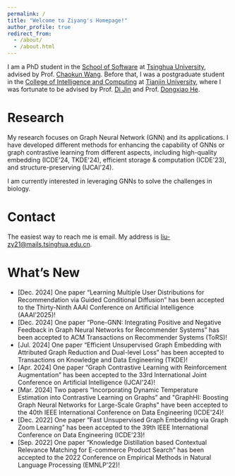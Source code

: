 ```yaml
---
permalink: /
title: "Welcome to Ziyang's Homepage!"
author_profile: true
redirect_from: 
  - /about/
  - /about.html
---
```


I am a PhD student in the [School of Software](https://www.thss.tsinghua.edu.cn/) at [Tsinghua University](https://www.tsinghua.edu.cn/), advised by Prof. [Chaokun Wang](https://wangchaokun.github.io/index.html). Before that, I was a postgraduate student in the [College of Intelligence and Computing](https://cic.tju.edu.cn/) at [Tianjin University](https://www.tju.edu.cn/), where I was fortunate to be advised by Prof. [Di Jin](https://cic.tju.edu.cn/faculty/jindi/index.htm) and Prof. [Dongxiao He](https://cic.tju.edu.cn/faculty/hedongxiao/index.htm).

Research
======
My research focuses on Graph Neural Network (GNN) and its applications. I have developed different methods for enhancing the capability of GNNs or graph contrastive learning from different aspects, including high-quality embedding (ICDE'24, TKDE'24), efficient storage & computation (ICDE'23), and structure-preserving (IJCAI'24).

I am currently interested in leveraging GNNs to solve the challenges in biology.

Contact
======
The easiest way to reach me is email. My address is liu-zy21@mails.tsinghua.edu.cn.

What’s New
======
* [Dec. 2024] One paper “Learning Multiple User Distributions for Recommendation via Guided Conditional Diffusion” has been accepted to the Thirty-Ninth AAAI Conference on Artificial Intelligence (AAAI’2025)!
* [Dec. 2024] One paper “Pone-GNN: Integrating Positive and Negative Feedback in Graph Neural Networks for Recommender Systems” has been accepted to ACM Transactions on Recommender Systems (ToRS)!
* [Jul. 2024] One paper “Efficient Unsupervised Graph Embedding with Attributed Graph Reduction and Dual-level Loss” has been accepted to Transactions on Knowledge and Data Engineering (TKDE)!
* [Apr. 2024] One paper “Graph Contrastive Learning with Reinforcement Augmentation” has been accepted to the 33rd International Joint Conference on Artificial Intelligence (IJCAI'24)!
* [Mar. 2024] Two papers “Incorporating Dynamic Temperature Estimation into Contrastive Learning on Graphs” and "GraphHI: Boosting Graph Neural Networks for Large-Scale Graphs" have been accepted to the 40th IEEE International Conference on Data Engineering (ICDE'24)!
* [Dec. 2022] One paper “Fast Unsupervised Graph Embedding via Graph Zoom Learning” has been accepted to the 39th IEEE International Conference on Data Engineering (ICDE'23)!
* [Sep. 2022] One paper “Knowledge Distillation based Contextual Relevance Matching for E-commerce Product Search” has been accepted to the 2022 Conference on Empirical Methods in Natural Language Processing (EMNLP'22)!

